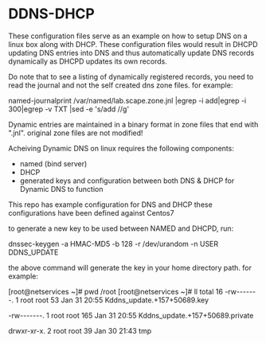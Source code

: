 # DDNS-DHCP

These configuration files serve as an example on how to setup DNS on a linux box along with DHCP.
These configuration files would result in DHCPD updating DNS entries into DNS and thus automatically
update DNS records dynamically as DHCPD updates its own records.

Do note that to see a listing of dynamically registered records, you need to read the journal and 
not the self created dns zone files. for example:

named-journalprint /var/named/lab.scape.zone.jnl |egrep -i add|egrep -i 300|egrep -v TXT |sed -e 's/add //g'

Dynamic entries are maintained in a binary format in zone files that end with ".jnl". original zone files
are not modified!


Acheiving Dynamic DNS on linux requires the following components:
- named (bind server)
- DHCP
- generated keys and configuration between both DNS & DHCP for Dynamic DNS to function

This repo has example configuration for DNS and DHCP
these configurations have been defined against Centos7 

to generate a new key to be used between NAMED and DHCPD, run:

dnssec-keygen -a HMAC-MD5 -b 128 -r /dev/urandom -n USER DDNS_UPDATE

the above command will generate the key in your home directory path. for example:

[root@netservices ~]# pwd
/root
[root@netservices ~]# ll
total 16
-rw-------. 1 root root   53 Jan 31 20:55 Kddns_update.+157+50689.key

-rw-------. 1 root root  165 Jan 31 20:55 Kddns_update.+157+50689.private

drwxr-xr-x. 2 root root   39 Jan 30 21:43 tmp

